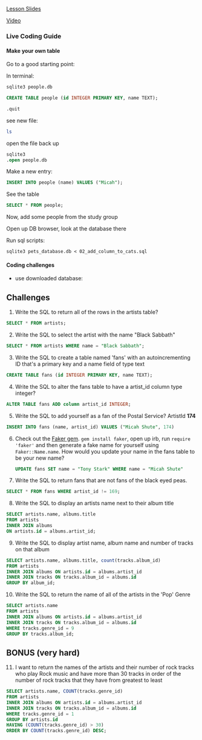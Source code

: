 [Lesson Slides](https://docs.google.com/presentation/d/142KIVPbJRMtFsrHuonXkJkbEkvIyMy3OXHteFZZe5tQ/edit?usp=sharing)

[Video](https://youtu.be/i0avkuHmBFg)

### Live Coding Guide

#### Make your own table 

Go to a good starting point:

In terminal:  

```bash
sqlite3 people.db
```   

```sql
CREATE TABLE people (id INTEGER PRIMARY KEY, name TEXT); 
```   

```sql
.quit 
```  
see new file: 
```bash
ls 
```
open the file back up
```sql
sqlite3
.open people.db
```
Make a new entry:
```sql
INSERT INTO people (name) VALUES ("Micah");
```
See the table
```sql
SELECT * FROM people;
```
Now, add some people from the study group

Open up DB browser, look at the database there

Run sql scripts: 

`sqlite3 pets_database.db < 02_add_column_to_cats.sql`

#### Coding challenges

- use downloaded database:


## Challenges

1. Write the SQL to return all of the rows in the artists table?

```SQL
SELECT * FROM artists;
```

2. Write the SQL to select the artist with the name "Black Sabbath"

```SQL
SELECT * FROM artists WHERE name = "Black Sabbath";
```

3. Write the SQL to create a table named 'fans' with an autoincrementing ID that's a primary key and a name field of type text

```sql
CREATE TABLE fans (id INTEGER PRIMARY KEY, name TEXT);
```

4. Write the SQL to alter the fans table to have a artist_id column type integer?

```sql
ALTER TABLE fans ADD column artist_id INTEGER;
```

5. Write the SQL to add yourself as a fan of the Postal Service? ArtistId **174**

```sql
INSERT INTO fans (name, artist_id) VALUES ("Micah Shute", 174)
```

6. Check out the [Faker gem](https://github.com/stympy/faker). `gem install faker`, open up irb, run `require 'faker'` and then generate a fake name for yourself using `Faker::Name.name`. How would you update your name in the fans table to be your new name?

   ```sql
   UPDATE fans SET name = "Tony Stark" WHERE name = "Micah Shute"
   ```

7. Write the SQL to return fans that are not fans of the black eyed peas.

```sql
SELECT * FROM fans WHERE artist_id != 169;
```

8. Write the SQL to display an artists name next to their album title

```sql
SELECT artists.name, albums.title 
FROM artists 
INNER JOIN albums 
ON artists.id = albums.artist_id;
```

9. Write the SQL to display artist name, album name and number of tracks on that album

```sql
SELECT artists.name, albums.title, count(tracks.album_id)
FROM artists 
INNER JOIN albums ON artists.id = albums.artist_id
INNER JOIN tracks ON tracks.album_id = albums.id
GROUP BY album_id;
```

10. Write the SQL to return the name of all of the artists in the 'Pop' Genre

```sql
SELECT artists.name
FROM artists 
INNER JOIN albums ON artists.id = albums.artist_id
INNER JOIN tracks ON tracks.album_id = albums.id
WHERE tracks.genre_id = 9
GROUP BY tracks.album_id;
```

## BONUS (very hard)

11. I want to return the names of the artists and their number of rock tracks
    who play Rock music
    and have more than 30 tracks
    in order of the number of rock tracks that they have
    from greatest to least

```sql
SELECT artists.name, COUNT(tracks.genre_id)
FROM artists
INNER JOIN albums ON artists.id = albums.artist_id
INNER JOIN tracks ON tracks.album_id = albums.id
WHERE tracks.genre_id = 1
GROUP BY artists.id
HAVING (COUNT(tracks.genre_id) > 30)
ORDER BY COUNT(tracks.genre_id) DESC;
```
